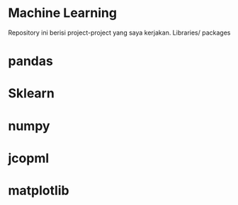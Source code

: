 # Machine Learning
Repository ini berisi project-project yang saya kerjakan.
Libraries/ packages 
 # pandas
 # Sklearn
 # numpy
 # jcopml
 # matplotlib
